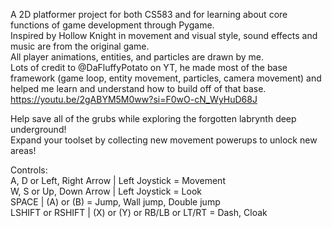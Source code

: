 A 2D platformer project for both CS583 and for learning about core functions of game development through Pygame.   
Inspired by Hollow Knight in movement and visual style, sound effects and music are from the original game.     
All player animations, entities, and particles are drawn by me.      
Lots of credit to @DaFluffyPotato on YT, he made most of the base framework (game loop, entity movement, particles, camera movement) and helped me learn and understand how to build off of that base.    
https://youtu.be/2gABYM5M0ww?si=F0wO-cN_WyHuD68J   
    
Help save all of the grubs while exploring the forgotten labrynth deep underground!    
Expand your toolset by collecting new movement powerups to unlock new areas!    
    
Controls:   
A, D or Left, Right Arrow | Left Joystick  =  Movement   
W, S or Up, Down Arrow | Left Joystick  =  Look   
SPACE | (A) or (B)  =  Jump, Wall jump, Double jump  
LSHIFT or RSHIFT  | (X) or (Y) or RB/LB or LT/RT =  Dash, Cloak  
